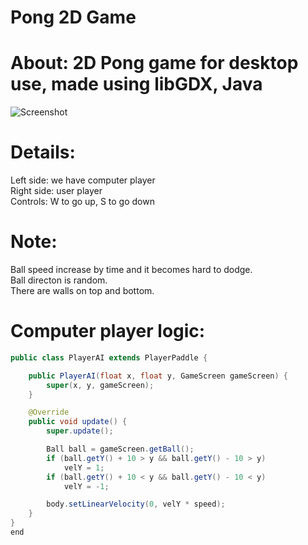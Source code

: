 # Pong 2D Game
# About: 2D Pong game for desktop use, made using libGDX, Java
![Screenshot](https://i.ibb.co/JRy6Cp2/Screen-Shot-2021-06-21-at-11-02-26-AM.png)

# Details: 
Left side: we have computer player\
Right side: user player\
Controls: W to go up, S to go down
# Note:
Ball speed increase by time and it becomes hard to dodge.\
Ball directon is random.\
There are walls on top and bottom.

# Computer player logic:

``` Java
public class PlayerAI extends PlayerPaddle {

    public PlayerAI(float x, float y, GameScreen gameScreen) {
        super(x, y, gameScreen);
    }

    @Override
    public void update() {
        super.update();

        Ball ball = gameScreen.getBall();
        if (ball.getY() + 10 > y && ball.getY() - 10 > y)
            velY = 1;
        if (ball.getY() + 10 < y && ball.getY() - 10 < y)
            velY = -1;

        body.setLinearVelocity(0, velY * speed);
    }
}
end
```
